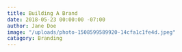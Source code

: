 ```yaml
---
title: Building A Brand
date: 2018-05-23 00:00:00 -07:00
author: Jane Doe
image: "/uploads/photo-1508599589920-14cfa1c1fe4d.jpeg"
catagory: Branding
---
```


